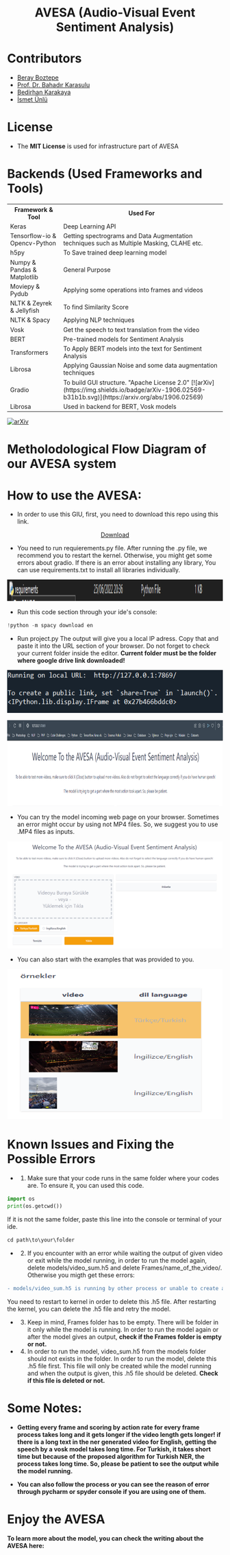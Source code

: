 <h1 align="center">AVESA (Audio-Visual Event Sentiment Analysis)</h1>

# Contributors
- <a href="https://github.com/berayboztepe" target="_blank">Beray Boztepe</a>
- <a href="https://scholar.google.com.tr/citations?user=NEhs3ttTIzkC&hl=tr" target="_blank">Prof. Dr. Bahadır Karasulu</a>
- <a href="https://github.com/bedirhankrkya/AVESA" target="_blank">Bedirhan Karakaya</a>
- <a href="https://github.com/ismetnl/AVESA" target="_blank">İsmet Ünlü</a>

# License
- The **MIT License** is used for infrastructure part of AVESA

# Backends (Used Frameworks and Tools)

<table>
  <tr>
    <th>Framework & Tool</th>
    <th>Used For</th>
  </tr>
  <tr>
    <td>Keras</td>
    <td>Deep Learning API</td>
  </tr>
  <tr>
    <td>Tensorflow-io & Opencv-Python</td>
    <td>Getting spectrograms and Data Augmentation techniques such as Multiple Masking, CLAHE etc.</td>
  </tr>
  <tr>
    <td>h5py</td>
    <td>To Save trained deep learning model</td>
  </tr>
  <tr>
    <td>Numpy & Pandas & Matplotlib </td>
    <td>General Purpose</td>
  </tr>
  <tr>
    <td>Moviepy & Pydub</td>
    <td>Applying some operations into frames and videos</td>
  </tr>
  <tr>
    <td>NLTK & Zeyrek & Jellyfish</td>
    <td>To find Similarity Score</td>
  </tr>
  <tr>
    <td>NLTK & Spacy</td>
    <td>Applying NLP techniques</td>
  </tr>
  <tr>
    <td>Vosk</td>
    <td>Get the speech to text translation from the video</td>
  </tr>
  <tr>
    <td>BERT</td>
    <td>Pre-trained models for Sentiment Analysis</td>
  </tr>
  <tr>
    <td>Transformers</td>
    <td>To Apply BERT models into the text for Sentiment Analysis</td>
  </tr>
  <tr>
    <td>Librosa</td>
    <td>Applying Gaussian Noise and some data augmentation techniques</td>
  </tr>
  <tr>
    <td>Gradio</td>
    <td>To build GUI structure. "Apache License 2.0" [![arXiv](https://img.shields.io/badge/arXiv-1906.02569-b31b1b.svg)](https://arxiv.org/abs/1906.02569)</td>
  </tr>
  <tr>
    <td>Librosa</td>
    <td>Used in backend for BERT, Vosk models</td>
  </tr>
</table>

[![arXiv](https://img.shields.io/badge/arXiv-1906.02569-b31b1b.svg)](https://arxiv.org/abs/1906.02569)

# Metholodological Flow Diagram of our AVESA system

# How to use the AVESA:

- In order to use this GIU, first, you need to download this repo using this link.

<p align="center">
<a href="https://drive.google.com/drive/folders/1lvji1kKgQv_u-3GwBAYEgt-KuX0ei6yX?usp=sharing" target="_blank">Download</a>
</p>
 
- You need to run requierements.py file. After running the .py file, we recommend you to restart the kernel. Otherwise, you might get some errors about gradio. If there is an error about installing any library, You can use requirements.txt to install all libraries individually.

<p align="center">
<img src="img/reqirementsfile.png" width="600" height="50">
</p>

- Run this code section through your ide's console: 
```python
!python -m spacy download en
```

- Run project.py The output will give you a local IP adress. Copy that and paste it into the URL section of your browser. Do not forget to check your current folder inside the editor. **Current folder must be the folder where google drive link downloaded!**

<p align="center">
<img src="img/ip.png" width="600" height="100">
</p>

<p align="center">
<img src="img/paste.png" width="600" height="200">
</p>

- You can try the model incoming web page on your browser. Sometimes an error might occur by using not MP4 files. So, we suggest you to use .MP4 files as inputs.

<p align="center">
<img src="img/GIU.png" width="600" height="250">
</p>

- You can also start with the examples that was provided to you.

<p align="center">
<img src="img/samples.png" width="600" height="350">
</p>


# Known Issues and Fixing the Possible Errors

- 1) Make sure that your code runs in the same folder where your codes are. To ensure it, you can used this code.
```python
import os
print(os.getcwd())
```
If it is not the same folder, paste this line into the console or terminal of your ide.
```python
cd path\to\your\folder
```

- 2) If you encounter with an error while waiting the output of given video or exit while the model running, in order to run the model again, delete models/video_sum.h5 and delete Frames/name_of_the_video/. Otherwise you migth get these errors:
```diff
- models/video_sum.h5 is running by other process or unable to create a file, the file models/video_sum.h5 already exits:
```
You need to restart to kernel in order to delete this .h5 file. After restarting the kernel, you can delete the .h5 file and retry the model.

- 3) Keep in mind, Frames folder has to be empty. There will be folder in it only while the model is running. In order to run the model again or after the model gives an output, **check if the Frames folder is empty or not.**

- 4) In order to run the model, video_sum.h5 from the models folder should not exists in the folder. In order to run the model, delete this .h5 file first. This file will only be created while the model running and when the output is given, this .h5 file should be deleted. **Check if this file is deleted or not.**

# Some Notes:

- **Getting every frame and scoring by action rate for every frame process takes long and it gets longer if the video length gets longer! if there is a long text in the ner generated video for English, getting the speech by a vosk model takes long time. For Turkish, it takes short time but because of the proposed algorithm for Turkish NER, the process takes long time. So, please be patient to see the output while the model running.** 

- **You can also follow the process or you can see the reason of error through pycharm or spyder console if you are using one of them.**


# Enjoy the AVESA

**To learn more about the model, you can check the writing about the AVESA here:**
